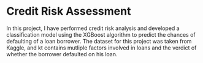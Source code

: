 # Credit Risk Assessment

In this project, I have performed credit risk analysis and developed a classification model using the XGBoost algorithm to predict the chances of defaulting of a loan borrower. The dataset for this project was taken from Kaggle, and kt contains mutliple factors involved in loans and the verdict of whether the borrower defaulted on his loan.
